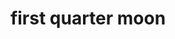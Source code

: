 ---
layout: smileys&emotion
title: first quarter moon
emoji: first_quarter_moon
permalink: 🌓.html
image: assets/img/3moji/first_quarter_moon.png
---